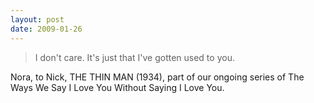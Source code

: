 ```yaml
---
layout: post
date: 2009-01-26
--- 
```


>I don't care. It's just that I've gotten used to you.

Nora, to Nick, THE THIN MAN (1934), part of our ongoing series of The Ways We Say I Love You Without Saying I Love You.
